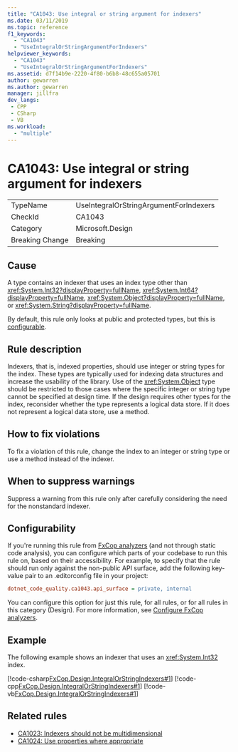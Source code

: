 ```yaml
---
title: "CA1043: Use integral or string argument for indexers"
ms.date: 03/11/2019
ms.topic: reference
f1_keywords:
  - "CA1043"
  - "UseIntegralOrStringArgumentForIndexers"
helpviewer_keywords:
  - "CA1043"
  - "UseIntegralOrStringArgumentForIndexers"
ms.assetid: d7f14b9e-2220-4f80-b6b8-48c655a05701
author: gewarren
ms.author: gewarren
manager: jillfra
dev_langs:
 - CPP
 - CSharp
 - VB
ms.workload:
  - "multiple"
---
```

# CA1043: Use integral or string argument for indexers

|||
|-|-|
|TypeName|UseIntegralOrStringArgumentForIndexers|
|CheckId|CA1043|
|Category|Microsoft.Design|
|Breaking Change|Breaking|

## Cause

A type contains an indexer that uses an index type other than <xref:System.Int32?displayProperty=fullName>, <xref:System.Int64?displayProperty=fullName>, <xref:System.Object?displayProperty=fullName>, or <xref:System.String?displayProperty=fullName>.

By default, this rule only looks at public and protected types, but this is [configurable](#configurability).

## Rule description

Indexers, that is, indexed properties, should use integer or string types for the index. These types are typically used for indexing data structures and increase the usability of the library. Use of the <xref:System.Object> type should be restricted to those cases where the specific integer or string type cannot be specified at design time. If the design requires other types for the index, reconsider whether the type represents a logical data store. If it does not represent a logical data store, use a method.

## How to fix violations

To fix a violation of this rule, change the index to an integer or string type or use a method instead of the indexer.

## When to suppress warnings

Suppress a warning from this rule only after carefully considering the need for the nonstandard indexer.

## Configurability

If you're running this rule from [FxCop analyzers](install-fxcop-analyzers.md) (and not through static code analysis), you can configure which parts of your codebase to run this rule on, based on their accessibility. For example, to specify that the rule should run only against the non-public API surface, add the following key-value pair to an .editorconfig file in your project:

```ini
dotnet_code_quality.ca1043.api_surface = private, internal
```

You can configure this option for just this rule, for all rules, or for all rules in this category (Design). For more information, see [Configure FxCop analyzers](configure-fxcop-analyzers.md).

## Example

The following example shows an indexer that uses an <xref:System.Int32> index.

[!code-csharp[FxCop.Design.IntegralOrStringIndexers#1](../code-quality/codesnippet/CSharp/ca1043-use-integral-or-string-argument-for-indexers_1.cs)]
[!code-cpp[FxCop.Design.IntegralOrStringIndexers#1](../code-quality/codesnippet/CPP/ca1043-use-integral-or-string-argument-for-indexers_1.cpp)]
[!code-vb[FxCop.Design.IntegralOrStringIndexers#1](../code-quality/codesnippet/VisualBasic/ca1043-use-integral-or-string-argument-for-indexers_1.vb)]

## Related rules

- [CA1023: Indexers should not be multidimensional](../code-quality/ca1023-indexers-should-not-be-multidimensional.md)
- [CA1024: Use properties where appropriate](../code-quality/ca1024-use-properties-where-appropriate.md)